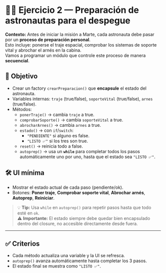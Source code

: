 # 🧑‍🚀 Ejercicio 2 — Preparación de astronautas para el despegue

**Contexto:** Antes de iniciar la misión a Marte, cada astronauta debe pasar por un **proceso de preparación personal**.  
Esto incluye: ponerse el traje espacial, comprobar los sistemas de soporte vital y abrochar el arnés en la cabina.  
Vamos a programar un módulo que controle este proceso de manera **secuencial**.

## 🎯 Objetivo

- Crear un factory `crearPreparacion()` que **encapsule** el estado del astronauta.
- Variables internas: `traje` (true/false), `soporteVital` (true/false), `arnes` (true/false).
- Métodos:
  - `ponerTraje()` → cambia `traje` a true.
  - `comprobarSoporte()` → cambia `soporteVital` a true.
  - `abrocharArnes()` → cambia `arnes` a true.
  - `estado()` → con `if`/`switch`:
    - `"PENDIENTE"` si alguno es false.
    - `"LISTO ✅"` si los tres son true.
  - `reset()` → reinicia todo a false.
  - `autoprep()` → usa un **`while`** para completar todos los pasos automáticamente uno por uno, hasta que el estado sea `"LISTO ✅"`.

## 🛠️ UI mínima

- Mostrar el estado actual de cada paso (pendiente/ok).
- Botones: **Poner traje**, **Comprobar soporte vital**, **Abrochar arnés**, **Autoprep**, **Reiniciar**.

> 💡 **Tip:** Usa `while` en `autoprep()` para repetir pasos hasta que todo esté en `ok`.  
> ⚠️ **Importante:** El estado siempre debe quedar bien encapsulado dentro del closure, no accesible directamente desde fuera.

---

## ✅ Criterios

- Cada método actualiza una variable y la UI se refresca.  
- `autoprep()` avanza automáticamente hasta completar los 3 pasos.  
- El estado final se muestra como `"LISTO ✅"`.
